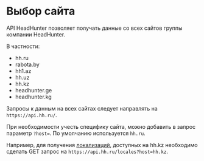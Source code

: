 # Выбор сайта

API HeadHunter позволяет получать данные со всех сайтов группы компании
HeadHunter.

В частности:

* hh.ru
* rabota.by
* hh1.az
* hh.uz
* hh.kz
* headhunter.ge
* headhunter.kg

Запросы к данным на всех сайтах следует направлять на `https://api.hh.ru/`.

При необходимости учесть специфику сайта, можно добавить в запрос параметр
`?host=`. По умолчанию используется `hh.ru`.

Например, для получения [локализаций](https://api.hh.ru/openapi/redoc#tag/Obshie-spravochniki/paths/~1locales/get), доступных на hh.kz необходимо
сделать GET запрос на `https://api.hh.ru/locales?host=hh.kz`.
